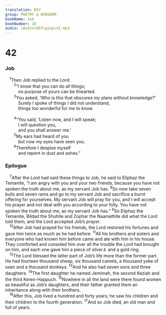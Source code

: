 ```yaml
---
translation: NIV
group: POETRY & WINSDOM
bookName: Job 
bookNumber: 18
audio: \Audio\NIV\giop\42.mp3
---
```


<div class="title"><h1>42</h1><h3>Job </h3></div>
<span class="verse giop_42_1"> <sup>1</sup>Then Job replied to the Lord: <br/></span>
<span class="verse giop_42_2">  <sup>2</sup>“I know that you can do all things; <br/>   no purpose of yours can be thwarted. <br/></span>
<span class="verse giop_42_3">  <sup>3</sup>You asked, ‘Who is this that obscures my plans without knowledge?’ <br/>   Surely I spoke of things I did not understand, <br/>   things too wonderful for me to know. <br/><br/></span>
<span class="verse giop_42_4">  <sup>4</sup>“You said, ‘Listen now, and I will speak; <br/>   I will question you, <br/>   and you shall answer me.’ <br/></span>
<span class="verse giop_42_5">  <sup>5</sup>My ears had heard of you <br/>   but now my eyes have seen you. <br/></span>
<span class="verse giop_42_6">  <sup>6</sup>Therefore I despise myself <br/>   and repent in dust and ashes.” <br/></span>
<div class="title"><h3>Epilogue </h3></div>
<span class="verse giop_42_7"> <sup>7</sup>After the Lord had said these things to Job, he said to Eliphaz the Temanite, “I am angry with you and your two friends, because you have not spoken the truth about me, as my servant Job has. </span>
<span class="verse giop_42_8"><sup>8</sup>So now take seven bulls and seven rams and go to my servant Job and sacrifice a burnt offering for yourselves. My servant Job will pray for you, and I will accept his prayer and not deal with you according to your folly. You have not spoken the truth about me, as my servant Job has.” </span>
<span class="verse giop_42_9"><sup>9</sup>So Eliphaz the Temanite, Bildad the Shuhite and Zophar the Naamathite did what the Lord told them; and the Lord accepted Job’s prayer. <br/></span>
<span class="verse giop_42_10"> <sup>10</sup>After Job had prayed for his friends, the Lord restored his fortunes and gave him twice as much as he had before. </span>
<span class="verse giop_42_11"><sup>11</sup>All his brothers and sisters and everyone who had known him before came and ate with him in his house. They comforted and consoled him over all the trouble the Lord had brought on him, and each one gave him a piece of silver<a data-toggle="tooltip" data-placement="bottom" title="Hebrew him a kesitah ; a kesitah was a unit of money of unknown weight and value.">⚓</a> and a gold ring. <br/></span>
<span class="verse giop_42_12"> <sup>12</sup>The Lord blessed the latter part of Job’s life more than the former part. He had fourteen thousand sheep, six thousand camels, a thousand yoke of oxen and a thousand donkeys. </span>
<span class="verse giop_42_13"><sup>13</sup>And he also had seven sons and three daughters. </span>
<span class="verse giop_42_14"><sup>14</sup>The first daughter he named Jemimah, the second Keziah and the third Keren-Happuch. </span>
<span class="verse giop_42_15"><sup>15</sup>Nowhere in all the land were there found women as beautiful as Job’s daughters, and their father granted them an inheritance along with their brothers. <br/></span>
<span class="verse giop_42_16"> <sup>16</sup>After this, Job lived a hundred and forty years; he saw his children and their children to the fourth generation. </span>
<span class="verse giop_42_17"><sup>17</sup>And so Job died, an old man and full of years. <br/></span>
